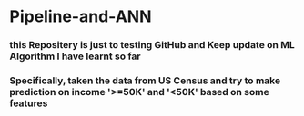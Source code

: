 # Pipeline-and-ANN
### this Repositery is just to testing GitHub and Keep update on ML Algorithm I have learnt so far
### Specifically, taken the data from US Census and try to make prediction on income '>=50K' and '<50K' based on some features
